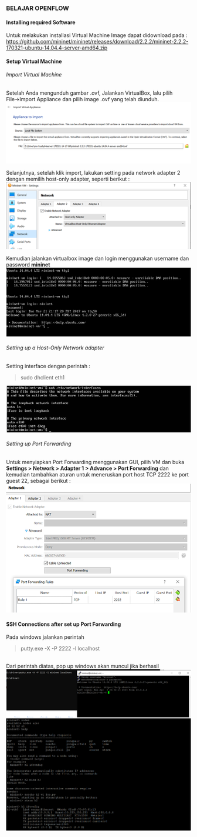 ### BELAJAR OPENFLOW</br>

#### Installing required Software</br>
Untuk melakukan installasi Virtual Machine Image dapat didownload pada : </br>
https://github.com/mininet/mininet/releases/download/2.2.2/mininet-2.2.2-170321-ubuntu-14.04.4-server-amd64.zip </br>

#### Setup Virtual Machine</br>

###### Import Virtual Machine</br>
Setelah Anda mengunduh gambar .ovf, Jalankan VirtualBox, lalu pilih </br>
File->Import Appliance dan pilih image .ovf yang telah diunduh.</br>
<img src="https://github.com/tritutur/tekn-cloud-computing/blob/main/minggu-04/openflow-1.PNG"/></br>

Selanjutnya, setelah klik import, lakukan setting pada network adapter 2 dengan memilih host-only adapter, seperti berikut :</br>
<img src="https://github.com/tritutur/tekn-cloud-computing/blob/main/minggu-04/openflow-2.PNG"/></br>

Kemudian jalankan virtualbox image dan login menggunakan username dan password **mininet**</br>
<img src="https://github.com/tritutur/tekn-cloud-computing/blob/main/minggu-04/openflow-3.PNG"/></br>

###### Setting up a Host-Only Network adapter</br>
Setting interface dengan perintah :</br>
<blockquote>sudo dhclient eth1</blockquote>
<img src="https://github.com/tritutur/tekn-cloud-computing/blob/main/minggu-04/openflow-4.PNG"/></br>

###### Setting up Port Forwarding</br>
Untuk menyiapkan Port Forwarding menggunakan GUI, pilih VM dan buka</br>
**Settings > Network > Adapter 1 > Advance > Port Forwarding** </ber>
dan kemudian tambahkan aturan untuk meneruskan port host TCP 2222 ke port guest 22, sebagai berikut :</br>
<img src="https://github.com/tritutur/tekn-cloud-computing/blob/main/minggu-04/openflow-5.PNG"/></br>

#### SSH Connections after set up Port Forwarding</br>
Pada windows jalankan perintah </br>
<blockquote> putty.exe -X -P 2222 -l <user name> localhost</blockquote></br>
Dari perintah diatas, pop up windows akan muncul jika berhasil</br>
<img src="https://github.com/tritutur/tekn-cloud-computing/blob/main/minggu-04/openflow-6.PNG"/></br>
<img src="https://github.com/tritutur/tekn-cloud-computing/blob/main/minggu-04/openflow-7.PNG"/></br>

